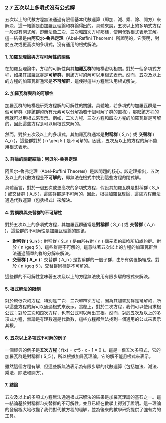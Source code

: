 ### 2.7 五次以上多項式沒有公式解

五次以上的代數方程無法通過有限個基本代數運算（即加、減、乘、除、開方）來解決，這一結論是由加羅瓦理論和群論得出的。具體來說，五次以上的多項式方程一般沒有閉式解，即無法像二次、三次和四次方程那樣，使用代數根式表示其解。這一結果是由**阿贝尔-魯弗定理**（Abel-Ruffini Theorem）所證明的，它表明，對於五次或更高次的多項式，沒有通用的根式解法。

#### 1. 加羅瓦理論與方程可解性的關係

在加羅瓦理論中，方程的可解性與其**加羅瓦群**的結構密切相關。對於一個多項式方程，如果其加羅瓦群是**可解群**，則該方程的解可以用根式表示。然而，五次及以上的方程的加羅瓦群通常是**不可解群**，這使得這些方程無法用根式解決。

#### 2. 加羅瓦群與群的可解性

加羅瓦群的結構是研究方程解的可解性的關鍵。具體地，若多項式的加羅瓦群是一個可解群（即該群的所有元素可以分解為若干個可解子群的直積），那麼該方程的解就可以用根式來表示。例如，二次方程、三次方程和四次方程的加羅瓦群是可解的，因此這些方程是可以用根式來解的。

然而，對於五次及以上的多項式，其加羅瓦群通常是**對稱群** \( S_n \) 或 **交替群** \( A_n \)，這些群對於 \( n \geq 5 \) 是不可解的。因此，五次及以上的方程的解不能用根式表示。

#### 3. 群論的關鍵結論：阿贝尔-魯弗定理

阿贝尔-魯弗定理（Abel-Ruffini Theorem）是該問題的核心。該定理指出，五次及以上的代數方程是**不可解的**，即無法在根式中找到這些方程的閉式解。

具體而言，對於一個五次或更高次的多項式方程，假設其加羅瓦群是對稱群 \( S_5 \) 或交替群 \( A_5 \)，這些群都是不可解的。因此，根據加羅瓦理論，這些方程無法通過代數運算（包括根式）來解決。

#### 4. 對稱群與交替群的不可解性

對於五次以上的多項式方程，其加羅瓦群通常是**對稱群** \( S_n \) 或 **交替群** \( A_n \)，這些群的不可解性是加羅瓦理論的關鍵。

- **對稱群 \( S_n \)**：對稱群 \( S_n \) 是由所有對 \( n \) 個元素的置換所組成的群。對於 \( n \geq 5 \)，這些群是不可解的，這意味著五次以上的方程的加羅瓦群無法通過簡單的群的分解來解決。
- **交替群 \( A_n \)**：交替群 \( A_n \) 是對稱群的一個子群，由所有偶置換組成。對於 \( n \geq 5 \)，交替群同樣是不可解的。

這些群的不可解性意味著五次及以上的方程無法使用有限步驟的根式來解決。

#### 5. 根式解法的限制

對於較低次的方程，特別是二次、三次和四次方程，因為其加羅瓦群是可解的，所以這些方程的解可以通過根式來表示。實際上，對於二次方程，我們可以使用求根公式；對於三次和四次方程，也有公式可以解出其根。然而，對於五次及以上的多項式方程，無論是有理數還是代數數，這些方程都無法找到一個通用的公式來表示其根。

#### 6. 五次以上多項式不可解的例子

一個經典的例子是**五次方程** \( f(x) = x^5 - x - 1 = 0 \)。這是一個五次多項式，它的加羅瓦群是對稱群 \( S_5 \)，所以根據加羅瓦理論，它的解不能用根式來表示。

雖然這個方程有解，但這些解無法表示為有限步驟的代數運算（包括加法、減法、乘法、除法和開方）。

#### 7. 結論

五次及以上的多項式方程無法通過根式來解決的結果是加羅瓦理論的基石之一。這一結論基於對稱群和交替群的不可解性，並且已經在數學上得到了證明。這一理論的發展極大地改變了我們對代數方程的理解，並為後來的數學研究提供了強有力的工具。